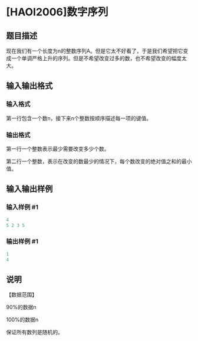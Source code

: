 # [HAOI2006]数字序列

## 题目描述

现在我们有一个长度为n的整数序列A。但是它太不好看了，于是我们希望把它变成一个单调严格上升的序列。但是不希望改变过多的数，也不希望改变的幅度太大。

## 输入输出格式

### 输入格式

第一行包含一个数n，接下来n个整数按顺序描述每一项的键值。

### 输出格式

第一行一个整数表示最少需要改变多少个数。

第二行一个整数，表示在改变的数最少的情况下，每个数改变的绝对值之和的最小值。

## 输入输出样例

### 输入样例 #1

```cpp
4
5 2 3 5
```


### 输出样例 #1

```cpp
1
4
```


## 说明

【数据范围】

90%的数据n

100%的数据n

保证所有数列是随机的。

